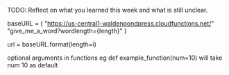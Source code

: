 TODO: Reflect on what you learned this week and what is still unclear.

baseURL = (
"https://us-central1-waldenpondpress.cloudfunctions.net/"
"give_me_a_word?wordlength={length}"
)

url = baseURL.format(length=i)

optional arguments in functions eg
def example_function(num=10)
will take num 10 as default
